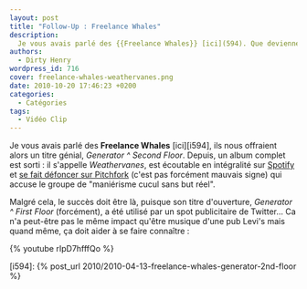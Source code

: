 ```yaml
---
layout: post
title: "Follow-Up : Freelance Whales"
description:
  Je vous avais parlé des {{Freelance Whales}} [ici](594). Que deviennent-ils ?
authors:
  - Dirty Henry
wordpress_id: 716
cover: freelance-whales-weathervanes.png
date: 2010-10-20 17:46:23 +0200
categories:
  - Catégories
tags:
  - Vidéo Clip
---
```


Je vous avais parlé des **Freelance Whales** [ici][i594], ils nous offraient
alors un titre génial, _Generator ^ Second Floor_. Depuis, un album complet est
sorti : il s'appelle _Weathervanes_, est écoutable en intégralité sur
[Spotify](http://open.spotify.com/album/4XYtSHEBqUnYbxJ5q3pCze) et
[se fait défoncer sur Pitchfork](http://pitchfork.com/reviews/albums/13955-weathervanes/)
(c'est pas forcément mauvais signe) qui accuse le groupe de "maniérisme cucul
sans but réel".

Malgré cela, le succès doit être là, puisque son titre d'ouverture, _Generator ^
First Floor_ (forcément), a été utilisé par un spot publicitaire de Twitter… Ca
n'a peut-être pas le même impact qu'être musique d'une pub Levi's mais quand
même, ça doit aider à se faire connaître :

{% youtube rIpD7hfffQo %}

[i594]: {% post_url 2010/2010-04-13-freelance-whales-generator-2nd-floor %}
